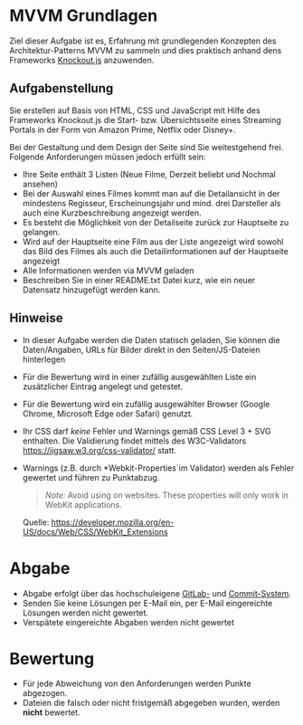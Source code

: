 # MVVM Grundlagen

Ziel dieser Aufgabe ist es, Erfahrung mit grundlegenden Konzepten des Architektur-Patterns MVVM zu sammeln und dies praktisch anhand dens Frameworks [Knockout.js](https://knockoutjs.com/) anzuwenden.

## Aufgabenstellung 

Sie erstellen auf Basis von HTML, CSS und JavaScript mit Hilfe des Frameworks Knockout.js die Start- bzw. Übersichtsseite eines Streaming Portals in der Form von Amazon Prime, Netflix oder Disney+. 

Bei der Gestaltung und dem Design der Seite sind Sie weitestgehend frei. Folgende Anforderungen müssen jedoch erfüllt sein: 

* Ihre Seite enthält 3 Listen (Neue Filme, Derzeit beliebt und Nochmal ansehen)
* Bei der Auswahl eines Filmes kommt man auf die Detailansicht in der mindestens Regisseur, Erscheinungsjahr und mind. drei Darsteller  als auch eine Kurzbeschreibung angezeigt werden. 
* Es besteht die Möglichkeit von der Detailseite zurück zur Hauptseite zu gelangen. 
* Wird auf der Hauptseite eine Film aus der Liste angezeigt wird sowohl das Bild des Filmes als auch die Detailinformationen auf der Hauptseite angezeigt 
* Alle Informationen werden via MVVM geladen 
* Beschreiben Sie in einer README.txt Datei kurz, wie ein neuer Datensatz hinzugefügt werden kann. 

## Hinweise 

* In dieser Aufgabe werden die Daten statisch geladen, Sie können die Daten/Angaben, URLs für Bilder direkt in den Seiten/JS-Dateien hinterlegen
* Für die Bewertung wird in einer zufällig ausgewählten Liste ein zusätzlicher Eintrag angelegt und getestet. 
* Für die Bewertung wird ein zufällig ausgewählter Browser (Google Chrome, Microsoft Edge oder Safari) genutzt. 

* Ihr CSS darf *keine* Fehler und Warnings gemäß CSS Level 3 + SVG enthalten. Die Validierung findet mittels des W3C-Validators https://jigsaw.w3.org/css-validator/ statt.

* Warnings (z.B. durch *Webkit-Properties`im Validator) werden als Fehler gewertet und führen zu Punktabzug.
  > *Note:* Avoid using on websites. These properties will only work in WebKit applications.

  Quelle: https://developer.mozilla.org/en-US/docs/Web/CSS/WebKit_Extensions


# Abgabe 

* Abgabe erfolgt über das hochschuleigene [GitLab-](https://git.it.hs-heilbronn.de/) und [Commit-System](https://git.it.hs-heilbronn.de/).
* Senden Sie keine Lösungen per E-Mail ein, per E-Mail eingereichte Lösungen werden nicht gewertet.
* Verspätete eingereichte Abgaben werden nicht gewertet

# Bewertung 

* Für jede Abweichung von den Anforderungen werden Punkte abgezogen. 
* Dateien die falsch oder nicht fristgemäß abgegeben wurden, werden **nicht** bewertet. 